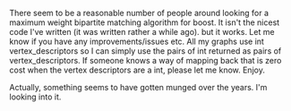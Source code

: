 There seem to be a reasonable number of people around looking for a maximum weight bipartite matching algorithm for boost. It isn't the nicest code I've written (it was written rather a while ago). but it works. Let me know if you have any improvements/issues etc. All my graphs use int vertex_descriptors so I can simply use the pairs of int returned as pairs of vertex_descriptors. If someone knows a way of mapping back that is zero cost when the vertex descriptors are a int, please let me know. Enjoy.

Actually, something seems to have gotten munged over the years. I'm looking into it.
